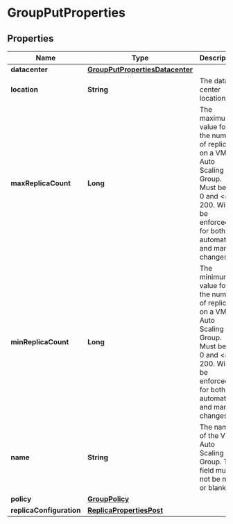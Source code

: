 

# GroupPutProperties

## Properties

| Name | Type | Description | Notes |
| ------------ | ------------- | ------------- | ------------- |
| **datacenter** | [**GroupPutPropertiesDatacenter**](GroupPutPropertiesDatacenter.md) |  |  [optional] |
| **location** | **String** | The data center location. |  [readonly] |
| **maxReplicaCount** | **Long** | The maximum value for the number of replicas on a VM Auto Scaling Group. Must be &gt;&#x3D; 0 and &lt;&#x3D; 200. Will be enforced for both automatic and manual changes. |  |
| **minReplicaCount** | **Long** | The minimum value for the number of replicas on a VM Auto Scaling Group. Must be &gt;&#x3D; 0 and &lt;&#x3D; 200. Will be enforced for both automatic and manual changes |  |
| **name** | **String** | The name of the VM Auto Scaling Group. This field must not be null or blank. |  |
| **policy** | [**GroupPolicy**](GroupPolicy.md) |  |  |
| **replicaConfiguration** | [**ReplicaPropertiesPost**](ReplicaPropertiesPost.md) |  |  |



